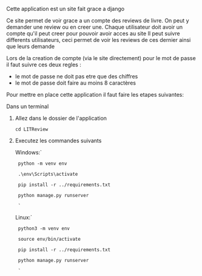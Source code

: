 Cette application est un site fait grace a django

Ce site permet de voir grace a un compte des reviews de livre.
On peut y demander une review ou en creer une.
Chaque utilisateur doit avoir un compte qu'il peut creer pour pouvoir avoir acces au site
Il peut suivre differents utilisateurs, ceci permet de voir les reviews de ces dernier ainsi que leurs demande

Lors de la creation de compte (via le site directement) pour le mot de passe il faut suivre ces deux regles :
 - le mot de passe ne doit pas etre que des chiffres
 - le mot de passe doit faire au moins 8 caractères

Pour mettre en place cette application il faut faire les etapes suivantes:

Dans un terminal
1. Allez dans le dossier de l'application

    `cd LITReview`

2. Executez les commandes suivants

    Windows:`

        python -m venv env

        .\env\Scripts\activate

        pip install -r ../requirements.txt

        python manage.py runserver
        
        `
    
    Linux:`

        python3 -m venv env

        source env/bin/activate

        pip install -r ../requirements.txt

        python manage.py runserver

        `